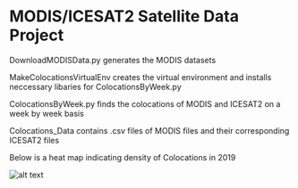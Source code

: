 # MODIS/ICESAT2 Satellite Data Project 

DownloadMODISData.py generates the MODIS datasets

MakeColocationsVirtualEnv creates the virtual environment and installs neccessary libaries for ColocationsByWeek.py 

ColocationsByWeek.py finds the colocations of MODIS and ICESAT2 on a week by week basis

Colocations_Data contains .csv files of MODIS files and their corresponding ICESAT2 files

Below is a heat map indicating density of Colocations in 2019

![alt text](https://github.com/wndrsn1/MODIS-ICESAT2-Satellite-Data/blob/main/Colocation_Data/Map.png?raw=true)
